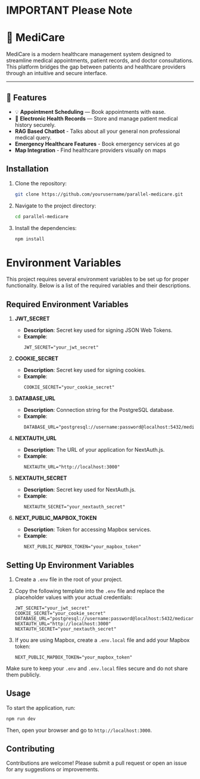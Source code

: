 

# IMPORTANT Please Note 

#

# 🏥 MediCare

MediCare is a modern healthcare management system designed to streamline medical appointments, patient records, and doctor consultations. This platform bridges the gap between patients and healthcare providers through an intuitive and secure interface.

---

## 🌟 Features

- 💡 **Appointment Scheduling** — Book appointments with ease.
- 🧾 **Electronic Health Records** — Store and manage patient medical history securely.
-   **RAG Based Chatbot** - Talks about all your general non professional medical query.
-   **Emergency Healthcare Features** - Book emergency services at go
-   **Map Integration** - Find healthcare providers visually on maps

## Installation

1. Clone the repository:
   ```bash
   git clone https://github.com/yourusername/parallel-medicare.git
   ```
2. Navigate to the project directory:
   ```bash
   cd parallel-medicare
   ```
3. Install the dependencies:
   ```bash
   npm install
   ```
# Environment Variables

This project requires several environment variables to be set up for proper functionality. Below is a list of the required variables and their descriptions.

## Required Environment Variables

1. **JWT_SECRET**
   - **Description**: Secret key used for signing JSON Web Tokens.
   - **Example**: 
     ```plaintext
     JWT_SECRET="your_jwt_secret"
     ```

2. **COOKIE_SECRET**
   - **Description**: Secret key used for signing cookies.
   - **Example**: 
     ```plaintext
     COOKIE_SECRET="your_cookie_secret"
     ```

3. **DATABASE_URL**
   - **Description**: Connection string for the PostgreSQL database.
   - **Example**: 
     ```plaintext
     DATABASE_URL="postgresql://username:password@localhost:5432/medicare"
     ```

4. **NEXTAUTH_URL**
   - **Description**: The URL of your application for NextAuth.js.
   - **Example**: 
     ```plaintext
     NEXTAUTH_URL="http://localhost:3000"
     ```

5. **NEXTAUTH_SECRET**
   - **Description**: Secret key used for NextAuth.js.
   - **Example**: 
     ```plaintext
     NEXTAUTH_SECRET="your_nextauth_secret"
     ```

6. **NEXT_PUBLIC_MAPBOX_TOKEN**
   - **Description**: Token for accessing Mapbox services.
   - **Example**: 
     ```plaintext
     NEXT_PUBLIC_MAPBOX_TOKEN="your_mapbox_token"
     ```

## Setting Up Environment Variables

1. Create a `.env` file in the root of your project.
2. Copy the following template into the `.env` file and replace the placeholder values with your actual credentials:
   ```plaintext
   JWT_SECRET="your_jwt_secret"
   COOKIE_SECRET="your_cookie_secret"
   DATABASE_URL="postgresql://username:password@localhost:5432/medicare"
   NEXTAUTH_URL="http://localhost:3000"
   NEXTAUTH_SECRET="your_nextauth_secret"
   ```

3. If you are using Mapbox, create a `.env.local` file and add your Mapbox token:
   ```plaintext
   NEXT_PUBLIC_MAPBOX_TOKEN="your_mapbox_token"
   ```

Make sure to keep your `.env` and `.env.local` files secure and do not share them publicly.

## Usage
To start the application, run:
```bash
npm run dev
```
Then, open your browser and go to `http://localhost:3000`.

## Contributing
Contributions are welcome! Please submit a pull request or open an issue for any suggestions or improvements.
